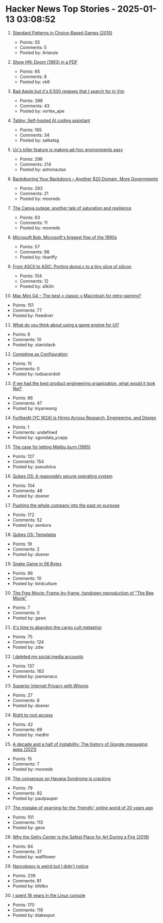# Hacker News Top Stories - 2025-01-13 03:08:52

1. [Standard Patterns in Choice-Based Games (2015)](https://heterogenoustasks.wordpress.com/2015/01/26/standard-patterns-in-choice-based-games/)
   - Points: 55
   - Comments: 5
   - Posted by: Ariarule

2. [Show HN: Doom (1993) in a PDF](https://doompdf.pages.dev/doom.pdf)
   - Points: 65
   - Comments: 8
   - Posted by: vk6

3. [Bad Apple but it's 6,500 regexes that I search for in Vim](https://eieio.games/blog/bad-apple-with-regex-in-vim/)
   - Points: 398
   - Comments: 43
   - Posted by: vortex_ape

4. [Tabby: Self-hosted AI coding assistant](https://github.com/TabbyML/tabby)
   - Points: 165
   - Comments: 34
   - Posted by: saikatsg

5. [Uv's killer feature is making ad-hoc environments easy](https://valatka.dev/2025/01/12/on-killer-uv-feature.html)
   - Points: 296
   - Comments: 214
   - Posted by: astronautas

6. [Backdooring Your Backdoors – Another $20 Domain, More Governments](https://labs.watchtowr.com/more-governments-backdoors-in-your-backdoors/)
   - Points: 293
   - Comments: 21
   - Posted by: mooreds

7. [The Canva outage: another tale of saturation and resilience](https://surfingcomplexity.blog/2024/12/21/the-canva-outage-another-tale-of-saturation-and-resilience/)
   - Points: 63
   - Comments: 11
   - Posted by: mooreds

8. [Microsoft Bob: Microsoft's biggest flop of the 1990s](https://dfarq.homeip.net/microsoft-bob-microsofts-biggest-flop-of-the-199)
   - Points: 57
   - Comments: 98
   - Posted by: rbanffy

9. [From ASCII to ASIC: Porting donut.c to a tiny slice of silicon](https://www.a1k0n.net/2025/01/10/tiny-tapeout-donut.html)
   - Points: 104
   - Comments: 12
   - Posted by: a1k0n

10. [Mac Mini G4 – The best « classic » Macintosh for retro-gaming?](https://www.xtof.info/MacMiniG4-the-best-classic-macintosh-for-retrogaming.html)
   - Points: 151
   - Comments: 77
   - Posted by: freediver

11. [What do you think about using a game engine for UI?](undefined)
   - Points: 6
   - Comments: 10
   - Posted by: stanislavb

12. [Comptime as Configuration](https://www.openmymind.net/Comptime-as-Configuration/)
   - Points: 15
   - Comments: 0
   - Posted by: todsacerdoti

13. [If we had the best product engineering organization, what would it look like?](https://www.jamesshore.com/v2/blog/2025/the-best-product-engineering-org-in-the-world)
   - Points: 86
   - Comments: 47
   - Posted by: kiyanwang

14. [FurtherAI (YC W24) Is Hiring Across Research, Engineering, and Design](https://www.ycombinator.com/companies/furtherai/jobs)
   - Points: 1
   - Comments: undefined
   - Posted by: sgondala_ycapp

15. [The case for letting Malibu burn (1995)](https://longreads.com/2018/12/04/the-case-for-letting-malibu-burn/)
   - Points: 127
   - Comments: 154
   - Posted by: pseudolus

16. [Qubes OS: A reasonably secure operating system](https://www.qubes-os.org/)
   - Points: 104
   - Comments: 48
   - Posted by: doener

17. [Pushing the whole company into the past on purpose](https://rachelbythebay.com/w/2025/01/09/lag/)
   - Points: 172
   - Comments: 52
   - Posted by: senkora

18. [Qubes OS: Templates](https://www.qubes-os.org/doc/templates/)
   - Points: 19
   - Comments: 2
   - Posted by: doener

19. [Snake Game in 56 Bytes](https://github.com/donno2048/snake)
   - Points: 96
   - Comments: 10
   - Posted by: birdculture

20. [The Free Movie: Frame-by-frame, handrawn reproduction of "The Bee Movie"](https://thefreemovie.buzz/)
   - Points: 7
   - Comments: 0
   - Posted by: gaws

21. [It's time to abandon the cargo cult metaphor](https://www.righto.com/2025/01/its-time-to-abandon-cargo-cult-metaphor.html)
   - Points: 75
   - Comments: 124
   - Posted by: zdw

22. [I deleted my social media accounts](https://asylumsquare.com/backstage/2025-01-12/why-i-deleted-my-social-media-accounts)
   - Points: 137
   - Comments: 163
   - Posted by: joemanaco

23. [Superior Internet Privacy with Whonix](https://www.whonix.org/wiki/Homepage)
   - Points: 27
   - Comments: 8
   - Posted by: doener

24. [Right to root access](https://medhir.com/blog/right-to-root-access)
   - Points: 42
   - Comments: 69
   - Posted by: medhir

25. [A decade and a half of instability: The history of Google messaging apps (2021)](https://arstechnica.com/gadgets/2021/08/a-decade-and-a-half-of-instability-the-history-of-google-messaging-apps/)
   - Points: 15
   - Comments: 7
   - Posted by: mooreds

26. [The consensus on Havana Syndrome is cracking](https://www.theatlantic.com/international/archive/2025/01/havana-syndrome-russia-intelligence/681282/)
   - Points: 79
   - Comments: 92
   - Posted by: paulpauper

27. [The mistake of yearning for the 'friendly' online world of 20 years ago](https://english.elpais.com/lifestyle/2025-01-07/the-internet-hasnt-made-us-bad-we-were-already-like-that-the-mistake-of-yearning-for-the-friendly-online-world-of-20-years-ago.html)
   - Points: 101
   - Comments: 113
   - Posted by: geox

28. [Why the Getty Center Is the Safest Place for Art During a Fire (2019)](https://www.getty.edu/news/why-the-getty-center-is-the-safest-place-for-art-during-a-fire/)
   - Points: 84
   - Comments: 37
   - Posted by: wallflower

29. [Narcolepsy is weird but I didn't notice](https://www.fortressofdoors.com/narcolepsy-is-weird-but-i-didnt-notice/)
   - Points: 239
   - Comments: 81
   - Posted by: bfelbo

30. [I spent 18 years in the Linux console](https://eugene-andrienko.com/en/it/2024/01/02/life-in-console)
   - Points: 170
   - Comments: 119
   - Posted by: blakespot


